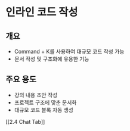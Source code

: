 # 인라인 코드 작성

## 개요

- Command + K를 사용하여 대규모 코드 작성 가능
- 문서 작성 및 구조화에 유용한 기능

## 주요 용도

- 강의 내용 초안 작성
- 프로젝트 구조에 맞춘 문서화
- 대규모 코드 블록 자동 생성

[[2.4 Chat Tab]]
